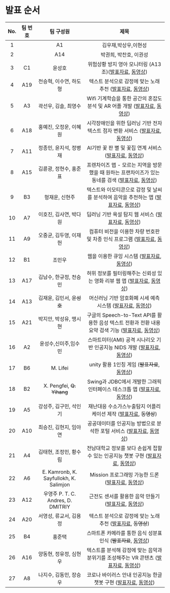 # 발표 순서


| No. |팀 번호|  팀 구성원| 제목 | 
|:---:|:---:|:------:|:---------:|
|1 | | A1 | 김우재,박상우,이현성 |Hyperledger Fabric을 이용한 블록체인 기반 인증형 설문 웹 어플리케이션 ([발표자료](https://github.com/kwanghoon/CapstoneDesign/blob/master/data/A01_김우재.pdf), [동영상](https://youtu.be/0V_I0TBPGUo))
|2 | | A14| 박권희, 박찬호, 이권성|자폐아를 위한 감정(표정)인식 놀이(치료목적,교육) 관련 안드로이드 앱 ([발표자료](https://github.com/kwanghoon/CapstoneDesign/blob/master/data/A14_박권희.pdf), [동영상](https://youtu.be/pttJUEeFJ8U))
|3 | C1| 윤성호| 위험상황 방지 영아 모니터링 (A13조)([발표자료](https://github.com/kwanghoon/CapstoneDesign/blob/master/data/C01_윤성호.pdf), [동영상](https://youtu.be/MAzgoSw1LBk)) 
|4 | A19| 천승혁, 이수연, 하도형|텍스트 분석으로 감정에 맞는 노래 추천 ([발표자료](https://github.com/kwanghoon/CapstoneDesign/blob/master/data/A19_천승혁.pdf), [동영상](https://youtu.be/oH8xiSKJswg))
|5 | A3 | 곽선우, 김솔, 최영수   |Wifi 기계학습을 통한 공간의 혼잡도 분석 및 AR 어플 개발 ([발표자료](https://github.com/kwanghoon/CapstoneDesign/blob/master/data/A03_곽선우.pdf), [동영상](https://youtu.be/718cjjp0oHc))
|6 | A18| 홍예진, 오정운, 이혜원|시각장애인을 위한 딥러닝 기반 전자 텍스트 점자 변환 서비스 ([발표자료](https://github.com/kwanghoon/CapstoneDesign/blob/master/data/A18_홍예진.pdf), [동영상](https://youtu.be/5qHvTHobMVo)) 
|7 | A11| 정종민, 윤지석, 정병재|AI기반 꽃 판 별 및 꽃집 연계 서비스 ([발표자료](https://github.com/kwanghoon/CapstoneDesign/blob/master/data/A11_정종민.pdf), [동영상](https://youtu.be/q5A5jjLWIvg))
|8 | A15| 김륜광, 정현수, 홍준표|프렌차이즈 맵 - 모르는 지역을 방문했을 때 원하는 프랜차이즈가 있는 동네를 검색 ([발표자료](https://github.com/kwanghoon/CapstoneDesign/blob/master/data/A15_김륜광.pdf), [동영상](https://youtu.be/xfKSqrLXbCs))
|9 | B3| 형재운, 신현주|텍스트와 이모티콘으로 감정 및 날씨를 분석하여 음악을 추천하는 앱 ([발표자료](https://github.com/kwanghoon/CapstoneDesign/blob/master/data/B03_형재운.pdf), [동영상](https://youtu.be/v1aGRZp4c6M))
|10 | A7 | 이호진, 김사연, 박다원 |딥러닝 기반 욕설 탐지 웹 서비스 ([발표자료](https://github.com/kwanghoon/CapstoneDesign/blob/master/data/A07_이호진.pdf),  [동영상](https://youtu.be/UDmadn7gi4w)) 
|11 | A9 | 오중균, 김두영, 이재헌 |컴퓨터 비전을 이용한 차량 번호판 및 차종 인식 프로그램 ([발표자료](https://github.com/kwanghoon/CapstoneDesign/blob/master/data/A09_오중균.pdf), [동영상](https://youtu.be/H3-SVf0Ps4c))
|12 | B1| 조민우|웹을 이용한 큐잉 시스템 ([발표자료](https://github.com/kwanghoon/CapstoneDesign/blob/master/data/B01_조민우.pdf), [동영상](https://youtu.be/78RByvnVMOo)) 
|13 | A17| 김남수, 한규정, 천승민|허위 정보를 필터링해주는 신뢰성 있는 영화 리뷰 웹 앱 ([발표자료](https://github.com/kwanghoon/CapstoneDesign/blob/master/data/A17_김남수.pdf), [동영상](https://youtu.be/B0ZBw9PDznk))
|14 | A13| 김재윤, 김민서, ~~윤성호~~|머신러닝 기반 암호화폐 시세 예측 시스템 ([발표자료](https://github.com/kwanghoon/CapstoneDesign/blob/master/data/A13_김재윤.pdf), [동영상](https://youtu.be/J7g09wuwTcw))
|15 | A21| 박지안, 박성유, 맹시현|구글의 Speech-to-Text API를 활용한 음성 텍스트 전환과 전환 내용 요약 검색 기능 ([발표자료](https://github.com/kwanghoon/CapstoneDesign/blob/master/data/A21_맹시현.pdf), [동영상](https://youtu.be/10v9paSYxs8)) 
|16 | A2 | 윤성수,신미주,임수민 |스마트미터(AMI) 공격 시나리오 기반 인공지능 NIDS 개발 ([발표자료](https://github.com/kwanghoon/CapstoneDesign/blob/master/data/A02_임수민.pdf), [동영상](https://youtu.be/azVSgC-H2s0)) 
|17 | B6| M. Lifei|unity 활용 1인칭 게임 (~~발표자료~~, [동영상](https://youtu.be/SZ-tj8pioko)) 
|18 | B2| X. Pengfei, ~~Q. Yihang~~|Swing과 JDBC에서 개발한 그래픽 인터페이스 데스크톱 앱 ([발표자료](https://github.com/kwanghoon/CapstoneDesign/blob/master/data/B02_xu_pengfei.pdf), [동영상](https://youtu.be/1nOg_4C56EU))
|19 | A5 | 강성주, 김구민, 석인기 |재난대응 수소가스누출탐지 어플리케이션 제작 ([발표자료](https://github.com/kwanghoon/CapstoneDesign/blob/master/data/A05_강성주.pdf), ~~동영상~~) 
|20 | A10| 최승진, 김현지, 임아연 |공공데이터를 인공지능 방법으로 분석한 포털 서비스 ([발표자료](https://github.com/kwanghoon/CapstoneDesign/blob/master/data/A10_최승진.pdf), [동영상](https://youtu.be/-DGR-LD8XEQ)) 
|21 | A4 | 김태현, 조정민, 황수림 |전남대학교 정보를 보다 손쉽게 접할 수 있는 인공지능 챗봇 구현 ([발표자료](https://github.com/kwanghoon/CapstoneDesign/blob/master/data/A04_황수림.pdf), [동영상](https://youtu.be/I-fhApQiVNg))
|22 | A6 | E. Kamronb, K. Sayfullokh, K. Salimjon|Mission 프로그래밍 가능한 드론 ([발표자료](https://github.com/kwanghoon/CapstoneDesign/blob/master/data/A06_erkinov_kamronb.pdf), [동영상](https://youtu.be/8uRXW-3CG7E))
|23 | A12| 우영주 P. T. C. Andres, D. DMITRIY|근전도 센서를 활용한 음악 만들기 ([발표자료](https://github.com/kwanghoon/CapstoneDesign/blob/master/data/A12_우영주.pdf), [동영상](https://youtu.be/hmnrhhzyo-E)) 
|24 | A20| 서영성, 류교서, 김용정|텍스트 분석으로 감정에 맞는 노래 추천 ([발표자료](https://github.com/kwanghoon/CapstoneDesign/blob/master/data/A20_류교서.pdf), ~~동영상~~)
|25 | B4| 홍준택|스마트폰 카메라를 통한 음식 성분표 인식 (~~발표자료~~, [동영상](https://youtu.be/Ca8AKP_e1WI)) |
|26 | A16| 양동현, 정유정, 심현우|텍스트를 분석해 감정에 맞는 음악과 분위기를 조성해주는 VR 콘텐츠 ([발표자료](https://github.com/kwanghoon/CapstoneDesign/blob/master/data/A16_양동현.pdf), [동영상](https://youtu.be/WB5q1fetcyg))
|27 | A8 | 나지수, 김동민, 장승우|코로나 바이러스 안내 인공지능 한글챗봇 구현 ([발표자료](https://github.com/kwanghoon/CapstoneDesign/blob/master/data/A08_나지수.pdf), [동영상](https://youtu.be/eECXXcj4KFE))





